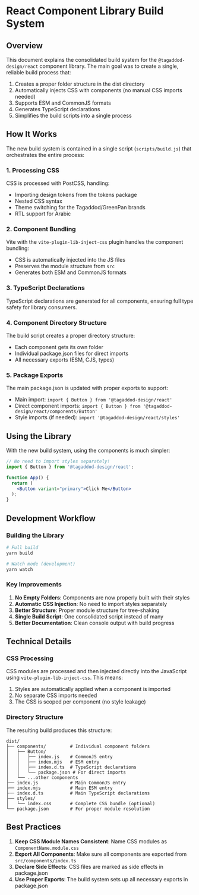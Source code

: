 # React Component Library Build System

## Overview

This document explains the consolidated build system for the `@tagaddod-design/react` component library. The main goal was to create a single, reliable build process that:

1. Creates a proper folder structure in the dist directory
2. Automatically injects CSS with components (no manual CSS imports needed)
3. Supports ESM and CommonJS formats
4. Generates TypeScript declarations
5. Simplifies the build scripts into a single process

## How It Works

The new build system is contained in a single script (`scripts/build.js`) that orchestrates the entire process:

### 1. Processing CSS

CSS is processed with PostCSS, handling:
- Importing design tokens from the tokens package
- Nested CSS syntax
- Theme switching for the Tagaddod/GreenPan brands
- RTL support for Arabic

### 2. Component Bundling

Vite with the `vite-plugin-lib-inject-css` plugin handles the component bundling:
- CSS is automatically injected into the JS files
- Preserves the module structure from `src`
- Generates both ESM and CommonJS formats

### 3. TypeScript Declarations

TypeScript declarations are generated for all components, ensuring full type safety for library consumers.

### 4. Component Directory Structure

The build script creates a proper directory structure:
- Each component gets its own folder
- Individual package.json files for direct imports
- All necessary exports (ESM, CJS, types)

### 5. Package Exports

The main package.json is updated with proper exports to support:
- Main import: `import { Button } from '@tagaddod-design/react'`
- Direct component imports: `import { Button } from '@tagaddod-design/react/components/Button'`
- Style imports (if needed): `import '@tagaddod-design/react/styles'`

## Using the Library

With the new build system, using the components is much simpler:

```jsx
// No need to import styles separately!
import { Button } from '@tagaddod-design/react';

function App() {
  return (
    <Button variant="primary">Click Me</Button>
  );
}
```

## Development Workflow

### Building the Library

```bash
# Full build
yarn build

# Watch mode (development)
yarn watch
```

### Key Improvements

1. **No Empty Folders**: Components are now properly built with their styles
2. **Automatic CSS Injection**: No need to import styles separately
3. **Better Structure**: Proper module structure for tree-shaking
4. **Single Build Script**: One consolidated script instead of many
5. **Better Documentation**: Clean console output with build progress

## Technical Details

### CSS Processing

CSS modules are processed and then injected directly into the JavaScript using `vite-plugin-lib-inject-css`. This means:

1. Styles are automatically applied when a component is imported
2. No separate CSS imports needed
3. The CSS is scoped per component (no style leakage)

### Directory Structure

The resulting build produces this structure:

```
dist/
├── components/         # Individual component folders
│   ├── Button/
│   │   ├── index.js    # CommonJS entry
│   │   ├── index.mjs   # ESM entry
│   │   ├── index.d.ts  # TypeScript declarations
│   │   └── package.json # For direct imports
│   └── ...other components
├── index.js            # Main CommonJS entry
├── index.mjs           # Main ESM entry
├── index.d.ts          # Main TypeScript declarations
├── styles/
│   └── index.css       # Complete CSS bundle (optional)
└── package.json        # For proper module resolution
```

## Best Practices

1. **Keep CSS Module Names Consistent**: Name CSS modules as `ComponentName.module.css`
2. **Export All Components**: Make sure all components are exported from `src/components/index.ts`
3. **Declare Side Effects**: CSS files are marked as side effects in package.json
4. **Use Proper Exports**: The build system sets up all necessary exports in package.json
